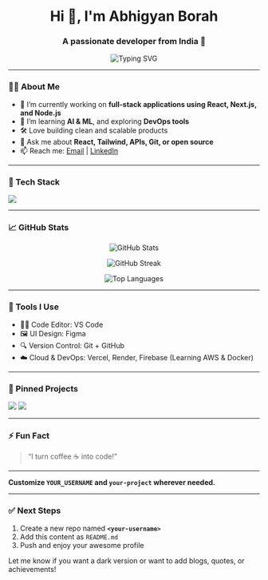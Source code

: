 <!-- Profile README for your GitHub account -->

<h1 align="center">Hi 👋, I'm Abhigyan Borah</h1>
<h3 align="center">A passionate developer from India 🚀</h3>

<p align="center">
  <img src="https://readme-typing-svg.demolab.com?font=Fira+Code&pause=1000&color=4F46E5&center=true&width=435&lines=Full-stack+Developer;React+%7C+Next.js+%7C+Node.js;Open+Source+Contributor" alt="Typing SVG" />
</p>

---

### 👨‍💻 About Me

- 🔭 I’m currently working on **full-stack applications using React, Next.js, and Node.js**
- 🌱 I’m learning **AI & ML**, and exploring **DevOps tools**
- 🛠️ Love building clean and scalable products
- 💬 Ask me about **React, Tailwind, APIs, Git, or open source**
- 📫 Reach me: [Email](mailto:abhigyan.borah@example.com) | [LinkedIn](https://linkedin.com/in/YOUR_LINK)

---

### 🚀 Tech Stack

<p align="left">
  <img src="https://skillicons.dev/icons?i=js,ts,react,nextjs,nodejs,express,tailwind,html,css,git,github,mongodb,postgres,python,docker" />
</p>

---

### 📈 GitHub Stats

<p align="center">
  <img src="https://github-readme-stats.vercel.app/api?username=abhigyan-baasthan&show_icons=true&theme=tokyonight&hide_border=true" alt="GitHub Stats" />
</p>

<p align="center">
  <img src="https://github-readme-streak-stats.herokuapp.com/?user=abhigyan-baasthan&theme=tokyonight&hide_border=true" alt="GitHub Streak" />
</p>

<p align="center">
  <img src="https://github-readme-stats.vercel.app/api/top-langs/?username=abhigyan-baasthan&layout=compact&theme=tokyonight&hide_border=true" alt="Top Languages" />
</p>

---

### 🧰 Tools I Use

- 🧑‍💻 Code Editor: VS Code
- 🖼️ UI Design: Figma
- 🔍 Version Control: Git + GitHub
- ☁️ Cloud & DevOps: Vercel, Render, Firebase (Learning AWS & Docker)

---

### 📌 Pinned Projects

<p align="left">
  <a href="https://github.com/YOUR_USERNAME/your-project"><img src="https://github-readme-stats.vercel.app/api/pin/?username=abhigyan-baasthan&repo=your-project&theme=tokyonight" /></a>
  <a href="https://github.com/YOUR_USERNAME/your-other-project"><img src="https://github-readme-stats.vercel.app/api/pin/?username=abhigyan-baasthan&repo=your-other-project&theme=tokyonight" /></a>
</p>

---

### ⚡ Fun Fact

> “I turn coffee ☕ into code!”

---

**Customize `YOUR_USERNAME` and `your-project` wherever needed.**

---

### ✅ Next Steps

1. Create a new repo named **`<your-username>`**
2. Add this content as `README.md`
3. Push and enjoy your awesome profile

Let me know if you want a dark version or want to add blogs, quotes, or achievements!

